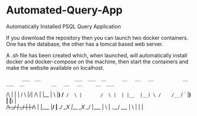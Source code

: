 # Automated-Query-App

Automatically Installed PSQL Query Application

If you download the repository then you can launch two docker containers. 
One has the database, the other has a tomcat based web server.

A .sh file has been created which, when launched, will automatically install docker and docker-compose on the machine, 
then start the containers and make the website available on localhost.

          ___  __             ___  ___  __      __   __   __           __        ___  __          __   __   __     __  ___ 
 /\  |  |  |  /  \  |\/|  /\   |  |__  |  \    |__) /__` /  \ |       /  \ |  | |__  |__) \ /    /__` /  ` |__) | |__)  |  
/~~\ \__/  |  \__/  |  | /~~\  |  |___ |__/    |    .__/ \__X |___    \__X \__/ |___ |  \  |     .__/ \__, |  \ | |     |  
                                                                                                                           
